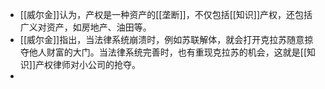 - [[威尔金]]认为，产权是一种资产的[[垄断]]，不仅包括[[知识]]产权，还包括广义对资产，如房地产、油田等。
- [[威尔金]]指出，当法律系统崩溃时，例如苏联解体，就会打开克拉苏随意掠夺他人财富的大门。当法律系统完善时，也有重现克拉苏的机会，这就是[[知识]]产权律师对小公司的抢夺。
-